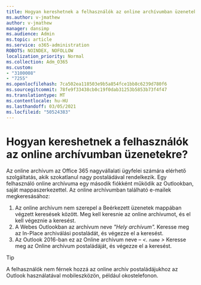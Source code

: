 ```yaml
---
title: Hogyan kereshetnek a felhasználók az online archívumban üzenetekre?
ms.author: v-jmathew
author: v-jmathew
manager: dansimp
ms.audience: Admin
ms.topic: article
ms.service: o365-administration
ROBOTS: NOINDEX, NOFOLLOW
localization_priority: Normal
ms.collection: Adm_O365
ms.custom:
- "3100008"
- "7255"
ms.openlocfilehash: 7ca502ea118503e9b5a854fce1bb8c6239d780f6
ms.sourcegitcommit: 78fe9f33438cb0c19f0dab31253b5853b73f4f47
ms.translationtype: MT
ms.contentlocale: hu-HU
ms.lasthandoff: 03/05/2021
ms.locfileid: "50524383"
---
```

# <a name="how-users-can-search-their-online-archive-for-messages"></a>Hogyan kereshetnek a felhasználók az online archívumban üzenetekre?

Az online archívum az Office 365 nagyvállalati ügyfelei számára elérhető szolgáltatás, akik szokatlanul nagy postaládával rendelkezik. Egy felhasználó online archívuma egy második fiókként működik az Outlookban, saját mappaszerkezettel. Az online archívumban található e-mailek megkeresásához:

1. Az online archívum nem szerepel a Beérkezett üzenetek mappában végzett keresések között. Meg kell keresnie az online archívumot, és el kell végeznie a keresést.
2. A Webes Outlookban az archívum neve *"Hely archívum".* Keresse meg az In-Place archiválási postaládát, és végezze el a keresést.
3. Az Outlook 2016-ban ez az Online archívum neve *– <. `name` >* Keresse meg az Online archívum postaládáját, és végezze el a keresést.

> [!TIP]
> A felhasználók nem férnek hozzá az online archív postaládájukhoz az Outlook használatával mobileszközön, például okostelefonon.
